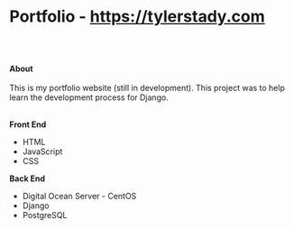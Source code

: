 # Portfolio -  https://tylerstady.com
<br>
<br>

**About**
<br>
<br>
This is my portfolio website (still in development). This project was to help learn the development process for Django.
<br>
<br>

**Front End** 
* HTML 
* JavaScript
* CSS

**Back End** 
* Digital Ocean Server - CentOS 
* Django 
* PostgreSQL
